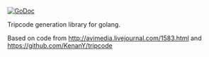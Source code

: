 [![GoDoc](https://godoc.org/github.com/mutsi/tripcode?status.png)](https://godoc.org/github.com/aquilax/tripcode)

Tripcode generation library for golang.

Based on code from http://avimedia.livejournal.com/1583.html and https://github.com/KenanY/tripcode
